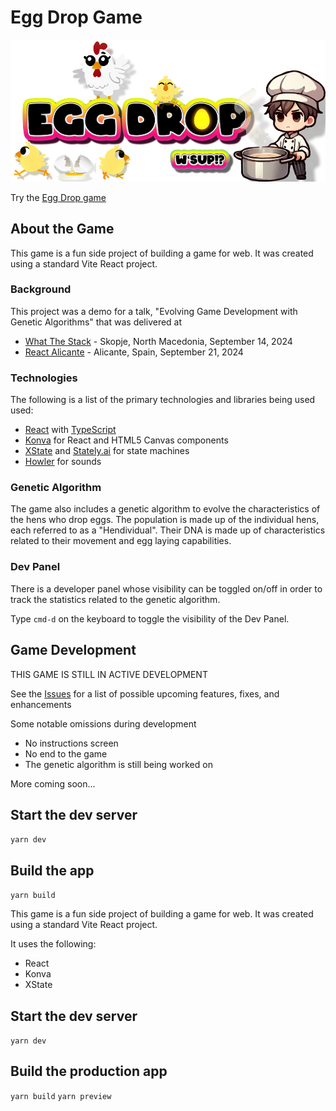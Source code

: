 # Egg Drop Game

![Egg Drop Title](public/images/egg-drop-title.png)

Try the [Egg Drop game](http://eggdrop.kevinmaes.com)

## About the Game

This game is a fun side project of building a game for web. It was created using a standard Vite React project.

### Background

This project was a demo for a talk, "Evolving Game Development with Genetic Algorithms" that was delivered at

- [What The Stack](https://wts.sh) - Skopje, North Macedonia, September 14, 2024
- [React Alicante](https://reactalicante.es) - Alicante, Spain, September 21, 2024

### Technologies

The following is a list of the primary technologies and libraries being used used:

- [React](https://react.dev) with [TypeScript](https://www.typescriptlang.org)
- [Konva](https://konvajs.org) for React and HTML5 Canvas components
- [XState](https://xstate.js.org) and [Stately.ai](https://stately.ai) for state machines
- [Howler](https://howlerjs.com) for sounds

### Genetic Algorithm

The game also includes a genetic algorithm to evolve the characteristics of the hens who drop eggs. The population is made up of the individual hens, each referred to as a "Hendividual". Their DNA is made up of characteristics related to their movement and egg laying capabilities.

### Dev Panel

There is a developer panel whose visibility can be toggled on/off in order to track the statistics related to the genetic algorithm.

Type `cmd-d` on the keyboard to toggle the visibility of the Dev Panel.

## Game Development

THIS GAME IS STILL IN ACTIVE DEVELOPMENT

See the [Issues](https://github.com/kevinmaes/eggdrop/issues) for a list of possible upcoming features, fixes, and enhancements

Some notable omissions during development

- No instructions screen
- No end to the game
- The genetic algorithm is still being worked on

More coming soon...

## Start the dev server

`yarn dev`

## Build the app

`yarn build`

This game is a fun side project of building a game for web. It was created using a standard Vite React project.

It uses the following:

- React
- Konva
- XState

## Start the dev server

`yarn dev`

## Build the production app

`yarn build`
`yarn preview`
